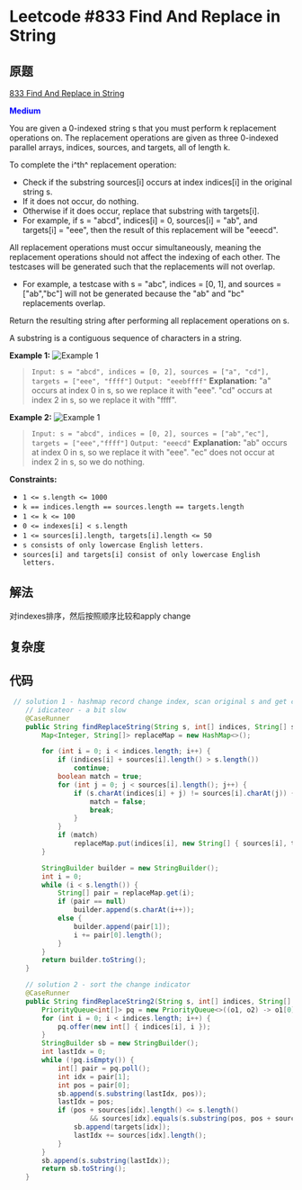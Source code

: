 # Leetcode #833 Find And Replace in String

## 原题

[833 Find And Replace in String](https://leetcode.com/problems/find-and-replace-in-string/)

**<span style="color:blue">Medium</span>**

You are given a 0-indexed string s that you must perform k replacement operations on. The replacement operations are given as three 0-indexed parallel arrays, indices, sources, and targets, all of length k.

To complete the i^th^ replacement operation:

* Check if the substring sources[i] occurs at index indices[i] in the original string s.
* If it does not occur, do nothing.
* Otherwise if it does occur, replace that substring with targets[i].
* For example, if s = "abcd", indices[i] = 0, sources[i] = "ab", and targets[i] = "eee", then the result of this replacement will be "eeecd".

All replacement operations must occur simultaneously, meaning the replacement operations should not affect the indexing of each other. The testcases will be generated such that the replacements will not overlap.

* For example, a testcase with s = "abc", indices = [0, 1], and sources = ["ab","bc"] will not be generated because the "ab" and "bc" replacements overlap.

Return the resulting string after performing all replacement operations on s.

A substring is a contiguous sequence of characters in a string.

**Example 1:**
![Example 1](https://assets.leetcode.com/uploads/2021/06/12/833-ex1.png)

> `Input: s = "abcd", indices = [0, 2], sources = ["a", "cd"], targets = ["eee", "ffff"]`
`Output: "eeebffff"`
**Explanation:**
"a" occurs at index 0 in s, so we replace it with "eee".
"cd" occurs at index 2 in s, so we replace it with "ffff".

**Example 2:**
![Example 1](https://assets.leetcode.com/uploads/2021/06/12/833-ex2-1.png)

> `Input: s = "abcd", indices = [0, 2], sources = ["ab","ec"], targets = ["eee","ffff"]`
`Output: "eeecd"`
**Explanation:**
"ab" occurs at index 0 in s, so we replace it with "eee".
"ec" does not occur at index 2 in s, so we do nothing.

**Constraints:**

* `1 <= s.length <= 1000`
* `k == indices.length == sources.length == targets.length`
* `1 <= k <= 100`
* `0 <= indexes[i] < s.length`
* `1 <= sources[i].length, targets[i].length <= 50`
* `s consists of only lowercase English letters.`
* `sources[i] and targets[i] consist of only lowercase English letters.`

## 解法

对indexes排序，然后按照顺序比较和apply change

## 复杂度


## 代码


```Java
 // solution 1 - hashmap record change index, scan original s and get change
    // idicateor - a bit slow
    @CaseRunner
    public String findReplaceString(String s, int[] indices, String[] sources, String[] targets) {
        Map<Integer, String[]> replaceMap = new HashMap<>();

        for (int i = 0; i < indices.length; i++) {
            if (indices[i] + sources[i].length() > s.length())
                continue;
            boolean match = true;
            for (int j = 0; j < sources[i].length(); j++) {
                if (s.charAt(indices[i] + j) != sources[i].charAt(j)) {
                    match = false;
                    break;
                }
            }
            if (match)
                replaceMap.put(indices[i], new String[] { sources[i], targets[i] });
        }

        StringBuilder builder = new StringBuilder();
        int i = 0;
        while (i < s.length()) {
            String[] pair = replaceMap.get(i);
            if (pair == null)
                builder.append(s.charAt(i++));
            else {
                builder.append(pair[1]);
                i += pair[0].length();
            }
        }
        return builder.toString();
    }

    // solution 2 - sort the change indicator
    @CaseRunner
    public String findReplaceString2(String s, int[] indices, String[] sources, String[] targets) {
        PriorityQueue<int[]> pq = new PriorityQueue<>((o1, o2) -> o1[0] - o2[0]);
        for (int i = 0; i < indices.length; i++) {
            pq.offer(new int[] { indices[i], i });
        }
        StringBuilder sb = new StringBuilder();
        int lastIdx = 0;
        while (!pq.isEmpty()) {
            int[] pair = pq.poll();
            int idx = pair[1];
            int pos = pair[0];
            sb.append(s.substring(lastIdx, pos));
            lastIdx = pos;
            if (pos + sources[idx].length() <= s.length()
                    && sources[idx].equals(s.substring(pos, pos + sources[idx].length()))) {
                sb.append(targets[idx]);
                lastIdx += sources[idx].length();
            }
        }
        sb.append(s.substring(lastIdx));
        return sb.toString();
    }
```
